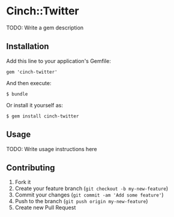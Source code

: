 # Cinch::Twitter

TODO: Write a gem description

## Installation

Add this line to your application's Gemfile:

    gem 'cinch-twitter'

And then execute:

    $ bundle

Or install it yourself as:

    $ gem install cinch-twitter

## Usage

TODO: Write usage instructions here

## Contributing

1. Fork it
2. Create your feature branch (`git checkout -b my-new-feature`)
3. Commit your changes (`git commit -am 'Add some feature'`)
4. Push to the branch (`git push origin my-new-feature`)
5. Create new Pull Request
